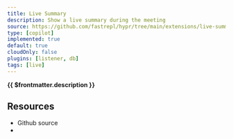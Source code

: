 ```yaml
---
title: Live Summary
description: Show a live summary during the meeting
source: https://github.com/fastrepl/hypr/tree/main/extensions/live-summary
type: [copilot]
implemented: true
default: true
cloudOnly: false
plugins: [listener, db]
tags: [live]
---
```


<TitleWithContributors :title="$frontmatter.title" />

**{{ $frontmatter.description }}**

<ExtensionTags :frontmatter="$frontmatter" />

## Resources

<ul>
  <li><a :href="$frontmatter.source">Github source</a></li>
  <li v-for="plugin in $frontmatter.plugins"><PluginLink :plugin /></li>
</ul>
